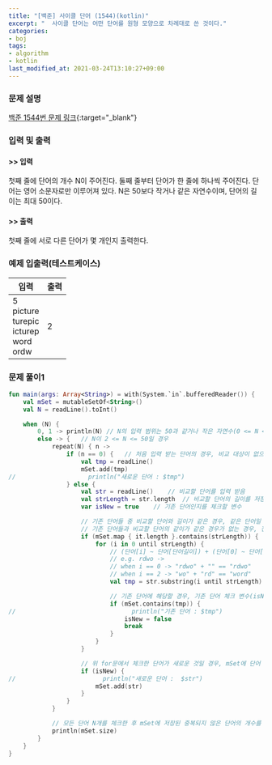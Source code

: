 ```yaml
---
title: "[백준] 사이클 단어 (1544)(kotlin)"
excerpt: "  사이클 단어는 어떤 단어를 원형 모양으로 차례대로 쓴 것이다."
categories:
- boj
tags:
- algorithm
- kotlin
last_modified_at: 2021-03-24T13:10:27+09:00
---
```



### 문제 설명
[백준 1544번 문제 링크](https://www.acmicpc.net/problem/1544#description){:target="_blank"}




### 입력 및 출력
#### >> 입력
  첫째 줄에 단어의 개수 N이 주어진다. 둘째 줄부터 단어가 한 줄에 하나씩 주어진다. 단어는 영어 소문자로만 이루어져 있다. N은 50보다 작거나 같은 자연수이며, 단어의 길이는 최대 50이다.



#### >> 출력
  첫째 줄에 서로 다른 단어가 몇 개인지 출력한다.





### 예제 입출력(테스트케이스)


|입력|출력|
|-----|------|
|5<br>picture<br>turepic<br>icturep<br>word<br>ordw|2|




### 문제 풀이1
```kotlin
fun main(args: Array<String>) = with(System.`in`.bufferedReader()) {
    val mSet = mutableSetOf<String>()
    val N = readLine().toInt()

    when (N) {
        0, 1 -> println(N) // N의 입력 범위는 50과 같거나 작은 자연수(0 <= N <= 50)
        else -> {   // N이 2 <= N <= 50일 경우
            repeat(N) { n ->
                if (n == 0) {   // 처음 입력 받는 단어의 경우, 비교 대상이 없으므로 바로 1개 카운트
                    val tmp = readLine()
                    mSet.add(tmp)
//                    println("새로운 단어 : $tmp")
                } else {
                    val str = readLine()    // 비교할 단어를 입력 받음
                    val strLength = str.length  // 비교할 단어의 길이를 저장
                    var isNew = true    // 기존 단어인지를 체크할 변수

                    // 기존 단어들 중 비교할 단어와 길이가 같은 경우, 같은 단어일 수 있으므로 확인이 필요함
                    // 기존 단어들과 비교할 단어의 같이가 같은 경우가 없는 경우, 전혀 다른 단어임
                    if (mSet.map { it.length }.contains(strLength)) {
                        for (i in 0 until strLength) {
                            // (단어[i] ~ 단어[단어길이]) + (단어[0] ~ 단어[0])
                            // e.g. rdwo ->
                            // when i == 0 -> "rdwo" + "" == "rdwo"
                            // when i == 2 -> "wo" + "rd" == "word"
                            val tmp = str.substring(i until strLength) + str.substring(0 until i)

                            // 기존 단어에 해당할 경우, 기존 단어 체크 변수(isNew)를 false 후 break
                            if (mSet.contains(tmp)) {
//                                println("기존 단어 : $tmp")
                                isNew = false
                                break
                            }
                        }
                    }

                    // 위 for문에서 체크한 단어가 새로운 것일 경우, mSet에 단어 추가
                    if (isNew) {
//                        println("새로운 단어 :  $str")
                        mSet.add(str)
                    }
                }
            }

            // 모든 단어 N개를 체크한 후 mSet에 저장된 중복되지 않은 단어의 개수를 출
            println(mSet.size)
        }
    }
}
```